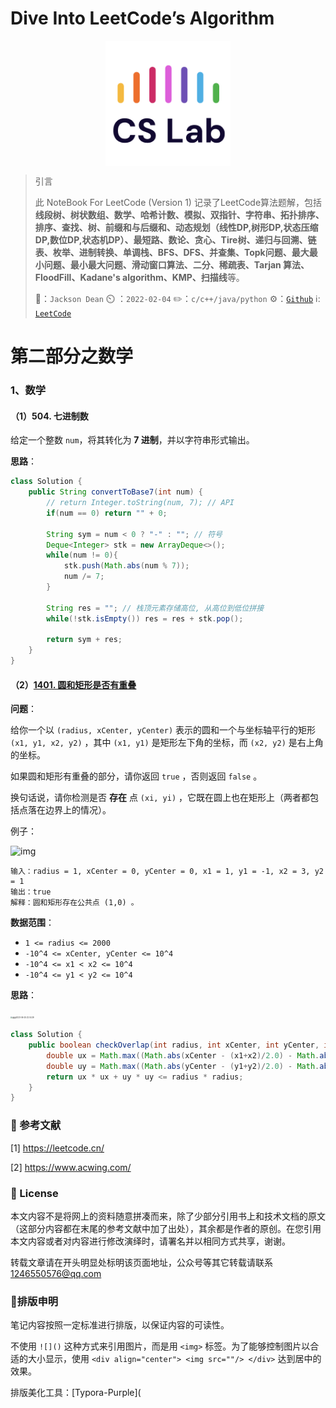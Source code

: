 # Dive Into LeetCode’s Algorithm

<div align="center">
  <img src="https://raw.githubusercontent.com/JackFroster/Images/main/image/Screenshot%202023-11-17%20at%2013.04.48.png" alt="Screenshot 2023-11-17 at 13.04.48" width = "200px" align= "center"/>
</div>


> 引言
>
> 此 NoteBook For LeetCode (Version 1) 记录了LeetCode算法题解，包括**线段树、树状数组、数学、哈希计数、模拟、双指针、字符串、拓扑排序、排序、查找、树、前缀和与后缀和、动态规划（线性DP,树形DP,状态压缩DP,数位DP,状态机DP）、最短路、数论、贪心、Tire树、递归与回溯、链表、枚举、进制转换、单调栈、BFS、DFS、并查集、Topk问题、最大最小问题、最小最大问题、滑动窗口算法、二分、稀疏表、Tarjan 算法、FloodFill、Kadane's algorithm、KMP、扫描线**等。
>
> :man:：`Jackson Dean`	:timer_clock: ：`2022-02-04`  :pencil2:：`c/c++/java/python`  :gear:：[`Github`](https://github.com/JackFroster/JF-Notes)  :information_source:: [`LeetCode`](https://leetcode.cn/)  

# 第二部分之数学



### 1、数学

#### （1）504. 七进制数

给定一个整数 `num`，将其转化为 **7 进制**，并以字符串形式输出。

**思路**：

```java
class Solution {
    public String convertToBase7(int num) {
        // return Integer.toString(num, 7); // API
        if(num == 0) return "" + 0;

        String sym = num < 0 ? "-" : ""; // 符号
        Deque<Integer> stk = new ArrayDeque<>();
        while(num != 0){
            stk.push(Math.abs(num % 7));
            num /= 7;
        }

        String res = ""; // 栈顶元素存储高位, 从高位到低位拼接
        while(!stk.isEmpty()) res = res + stk.pop();
        
        return sym + res;
    }
}
```

#### （2）[1401. 圆和矩形是否有重叠](https://leetcode.cn/problems/circle-and-rectangle-overlapping/)

**问题**：

给你一个以 `(radius, xCenter, yCenter)` 表示的圆和一个与坐标轴平行的矩形 `(x1, y1, x2, y2)` ，其中 `(x1, y1)` 是矩形左下角的坐标，而 `(x2, y2)` 是右上角的坐标。

如果圆和矩形有重叠的部分，请你返回 `true` ，否则返回 `false` 。

换句话说，请你检测是否 **存在** 点 `(xi, yi)` ，它既在圆上也在矩形上（两者都包括点落在边界上的情况）。

例子：

![img](https://assets.leetcode.com/uploads/2020/02/20/sample_4_1728.png)

```
输入：radius = 1, xCenter = 0, yCenter = 0, x1 = 1, y1 = -1, x2 = 3, y2 = 1
输出：true
解释：圆和矩形存在公共点 (1,0) 。
```

**数据范围**：

- `1 <= radius <= 2000`
- `-10^4 <= xCenter, yCenter <= 10^4`
- `-10^4 <= x1 < x2 <= 10^4`
- `-10^4 <= y1 < y2 <= 10^4`

**思路**：

<img src="/Users/yjzhai/Library/Application Support/typora-user-images/截屏2023-06-25 22.50.29.png" alt="截屏2023-06-25 22.50.29" style="zoom: 20%;" />

```java
class Solution {
    public boolean checkOverlap(int radius, int xCenter, int yCenter, int x1, int y1, int x2, int y2) {
        double ux = Math.max((Math.abs(xCenter - (x1+x2)/2.0) - Math.abs((x1-x2)/2.0)), 0);
        double uy = Math.max((Math.abs(yCenter - (y1+y2)/2.0) - Math.abs((y1-y2)/2.0)), 0);
        return ux * ux + uy * uy <= radius * radius;
    }
}
```







### :mag_right: 参考文献 

[1] https://leetcode.cn/

[2] https://www.acwing.com/

### :closed_lock_with_key: License

本文内容不是将网上的资料随意拼凑而来，除了少部分引用书上和技术文档的原文（这部分内容都在末尾的参考文献中加了出处），其余都是作者的原创。在您引用本文内容或者对内容进行修改演绎时，请署名并以相同方式共享，谢谢。

转载文章请在开头明显处标明该页面地址，公众号等其它转载请联系 [1246550576@qq.com](mailto:1246550576@qq.com)

### 📝排版申明

笔记内容按照一定标准进行排版，以保证内容的可读性。

不使用 `![]()` 这种方式来引用图片，而是用 `<img>` 标签。为了能够控制图片以合适的大小显示，使用 `<div align="center"> <img src=""/> </div>` 达到居中的效果。

排版美化工具：[Typora-Purple](
